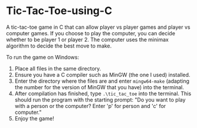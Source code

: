 # Tic-Tac-Toe-using-C

A tic-tac-toe game in C that can allow player vs player games and player vs computer games. If you choose to play the computer, you can decide whether to be player 1 or player 2. The computer uses the minimax algorithm to decide the best move to make.

To run the game on Windows:
1. Place all files in the same directory.
2. Ensure you have a C compiler such as MinGW (the one I used) installed.
3. Enter the directory where the files are and enter `mingw64-make` (adapting the number for the version of MinGW that you have) into the terminal.
4. After compilation has finished, type `.\tic_tac_toe` into the terminal. This should run the program with the starting prompt: "Do you want to play with a person or the computer? Enter 'p' for person and 'c' for computer."
5. Enjoy the game!


